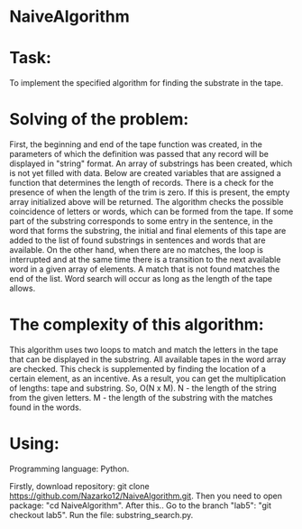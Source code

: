 # NaiveAlgorithm

# Task:

To implement the specified algorithm for finding the substrate in the tape.

# Solving of the problem:

First, the beginning and end of the tape function was created, in the parameters of which the definition was passed that any record will be displayed in "string" format.
An array of substrings has been created, which is not yet filled with data. Below are created variables that are assigned a function that determines the length of records.
There is a check for the presence of when the length of the trim is zero. If this is present, the empty array initialized above will be returned.
The algorithm checks the possible coincidence of letters or words, which can be formed from the tape. If some part of the substring corresponds to some entry in the sentence, in the word that forms the substring, the initial and final elements of this tape are added to the list of found substrings in sentences and words that are available.
On the other hand, when there are no matches, the loop is interrupted and at the same time there is a transition to the next available word in a given array of elements. A match that is not found matches the end of the list. Word search will occur as long as the length of the tape allows.

# The complexity of this algorithm:

This algorithm uses two loops to match and match the letters in the tape that can be displayed in the substring. All available tapes in the word array are checked. This check is supplemented by finding the location of a certain element, as an incentive. As a result, you can get the multiplication of lengths: tape and substring. So, O(N x M).
N - the length of the string from the given letters.
M - the length of the substring with the matches found in the words.

# Using:

Programming language: Python.

Firstly, download repository: git clone https://github.com/Nazarko12/NaiveAlgorithm.git. Then you need to open package: "cd NaiveAlgorithm". After this.. Go to the branch "lab5": "git checkout lab5". Run the file: substring_search.py.

